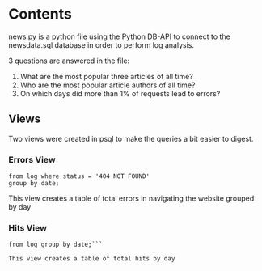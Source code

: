 # Contents

news.py is a python file using the Python DB-API to connect to the newsdata.sql database in order to perform log analysis.

3 questions are answered in the file:

1. What are the most popular three articles of all time?
2. Who are the most popular article authors of all time?
3. On which days did more than 1% of requests lead to errors?

## Views

Two views were created in psql to make the queries a bit easier to digest.

### Errors View
```create view errrs as select date(time), count(*) as errors
from log where status = '404 NOT FOUND'
group by date;
```

This view creates a table of total errors in navigating the website grouped by day

### Hits View
```create view hits as select date(time), count(*) as hits
from log group by date;```

This view creates a table of total hits by day

